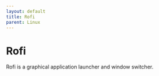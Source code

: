```yaml
---
layout: default
title: Rofi
parent: Linux
---
```


# Rofi

Rofi is a graphical application launcher and window switcher.